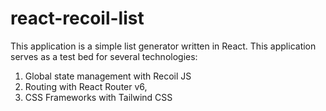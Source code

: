 # react-recoil-list
This application is a simple list generator written in React. This application serves as a test bed for several technologies:
1. Global state management with Recoil JS
2. Routing with React Router v6,
3. CSS Frameworks with Tailwind CSS
